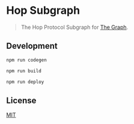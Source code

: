 # Hop Subgraph

> The Hop Protocol Subgraph for [The Graph](https://thegraph.com/).

## Development

```bash
npm run codegen
```

```bash
npm run build
```

```bash
npm run deploy
```

## License

[MIT](LICENSE)
